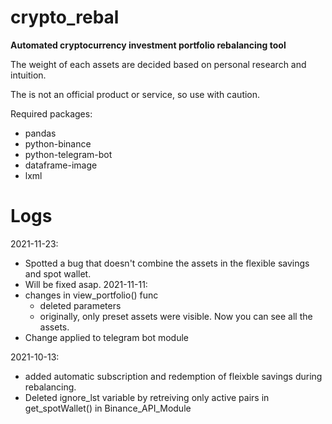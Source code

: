 # crypto_rebal

**Automated cryptocurrency investment portfolio rebalancing tool**

The weight of each assets are decided based on personal research and intuition.

The is not an official product or service, so use with caution.

Required packages:
- pandas
- python-binance
- python-telegram-bot
- dataframe-image
- lxml

# Logs
2021-11-23:
- Spotted a bug that doesn't combine the assets in the flexible savings and spot wallet.
- Will be fixed asap.
2021-11-11:
- changes in view_portfolio() func
  - deleted parameters
  - originally, only preset assets were visible. Now you can see all the assets.
- Change applied to telegram bot module

2021-10-13: 
- added automatic subscription and redemption of fleixble savings
during rebalancing.
- Deleted ignore_lst variable by retreiving only active pairs in get_spotWallet() in Binance_API_Module

